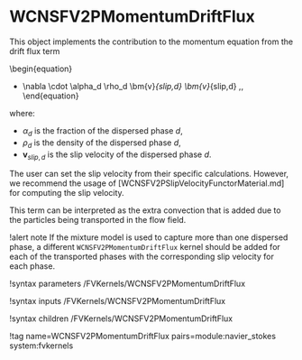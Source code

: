 # WCNSFV2PMomentumDriftFlux

This object implements the contribution to the momentum equation
from the drift flux term

\begin{equation}
- \nabla \cdot \alpha_d \rho_d \bm{v}_{slip,d} \bm{v}_{slip,d} \,,
\end{equation}

where:

- $\alpha_d$ is the fraction of the dispersed phase $d$,
- $\rho_d$ is the density of the dispersed phase $d$,
- $\bm{v}_{slip,d}$ is the slip velocity of the dispersed phase $d$.

The user can set the slip velocity from their specific calculations.
However, we recommend the usage of [WCNSFV2PSlipVelocityFunctorMaterial.md] for
computing the slip velocity.

This term can be interpreted as the extra convection that is added
due to the particles being transported in the flow field.

!alert note
If the mixture model is used to capture more than one dispersed phase,
a different `WCNSFV2PMomentumDriftFlux` kernel should be added for each
of the transported phases with the corresponding slip velocity for
each phase.

!syntax parameters /FVKernels/WCNSFV2PMomentumDriftFlux

!syntax inputs /FVKernels/WCNSFV2PMomentumDriftFlux

!syntax children /FVKernels/WCNSFV2PMomentumDriftFlux

!tag name=WCNSFV2PMomentumDriftFlux pairs=module:navier_stokes system:fvkernels
